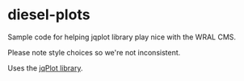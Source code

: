 diesel-plots
============

Sample code for helping jqplot library play nice with the WRAL CMS.

Please note style choices so we're not inconsistent.

Uses the [jqPlot library](http://www.jqplot.com/).
